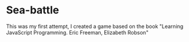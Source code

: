 # Sea-battle
 This was my first attempt, I created a game based on the book "Learning JavaScript Programming. Eric Freeman, Elizabeth Robson"

